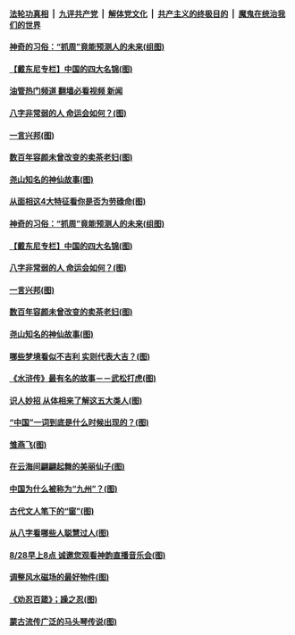 ####  [法轮功真相](../../../../basic/blob/master/README.md?t=08300601) &nbsp;|&nbsp; [九评共产党](../../../../9ping.md/blob/master/README.md?t=08300601) &nbsp;|&nbsp; [解体党文化](../../../../jtdwh.md/blob/master/README.md?t=08300601)  &nbsp;|&nbsp; [共产主义的终极目的](../../../../gczydzjmd.md/blob/master/README.md?t=08300601) &nbsp;|&nbsp; [魔鬼在统治我们的世界](../../../../mgztzwmdsj.md/blob/master/README.md?t=08300601) 

#### [神奇的习俗：“抓周”竟能预测人的未来(组图)](../pages/p7/1015131.md?t=08300601) 

#### [【戴东尼专栏】中国的四大名锦(图)](../pages/p7/1009831.md?t=08300601) 

#### [油管热门频道 翻墙必看视频 新闻](http://45.76.130.85:81/youtube.html?08300601)

#### [八字非常弱的人 命运会如何？(图)](../pages/p7/1012126.md?t=08300601) 

#### [一言兴邦(图)](../pages/p7/1015378.md?t=08300601) 

#### [数百年容颜未曾改变的卖茶老妇(图)](../pages/p7/1015225.md?t=08300601) 

#### [尧山知名的神仙故事(图)](../pages/p7/1015223.md?t=08300601) 

#### [从面相这4大特征看你是否为劳碌命(图)](../pages/p7/1012787.md?t=08300601) 

#### [神奇的习俗：“抓周”竟能预测人的未来(组图)](../pages/p7/1015131.md?t=08300601) 

#### [【戴东尼专栏】中国的四大名锦(图)](../pages/p7/1009831.md?t=08300601) 

#### [八字非常弱的人 命运会如何？(图)](../pages/p7/1012126.md?t=08300601) 

#### [一言兴邦(图)](../pages/p7/1015378.md?t=08300601) 

#### [数百年容颜未曾改变的卖茶老妇(图)](../pages/p7/1015225.md?t=08300601) 

#### [尧山知名的神仙故事(图)](../pages/p7/1015223.md?t=08300601) 

#### [哪些梦境看似不吉利 实则代表大吉？(图)](../pages/p7/1013123.md?t=08300601) 

#### [《水浒传》最有名的故事－－武松打虎(图)](../pages/p7/1013722.md?t=08300601) 

#### [识人妙招 从体相来了解这五大类人(图)](../pages/p7/1012760.md?t=08300601) 

#### [“中国”一词到底是什么时候出现的？(图)](../pages/p7/1015068.md?t=08300601) 

#### [雏燕飞(图)](../pages/p7/1015234.md?t=08300601) 

#### [在云海间翩翩起舞的美丽仙子(图)](../pages/p7/1013720.md?t=08300601) 

#### [中国为什么被称为“九州”？(图)](../pages/p7/1014965.md?t=08300601) 

#### [古代文人笔下的“窗”(图)](../pages/p7/1014857.md?t=08300601) 

#### [从八字看哪些人聪慧过人(图)](../pages/p7/1012790.md?t=08300601) 

#### [8/28早上8点 诚邀您观看神韵直播音乐会(图)](../pages/p7/1015157.md?t=08300601) 

#### [调整风水磁场的最好物件(图)](../pages/p7/1013126.md?t=08300601) 

#### [《劝忍百箴》；躁之忍(图)](../pages/p7/1015041.md?t=08300601) 

#### [蒙古流传广泛的马头琴传说(图)](../pages/p7/1015039.md?t=08300601) 

<img src='http://gfw-breaker.win/goodnews/indexes/p7.md' width='0px' height='0px'/>
